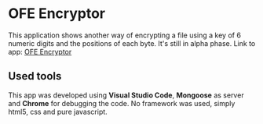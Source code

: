 # OFE Encryptor
This application shows another way of encrypting a file using a key of 6 numeric digits and the positions of each byte.
It's still in alpha phase.
Link to app: [OFE Encryptor](https://jjcapellan.github.io/OFEncryptor/)


## Used tools
This app was developed using **Visual Studio Code**, **Mongoose** as server and **Chrome** for debugging the code.
No framework was used, simply html5, css and pure javascript.
